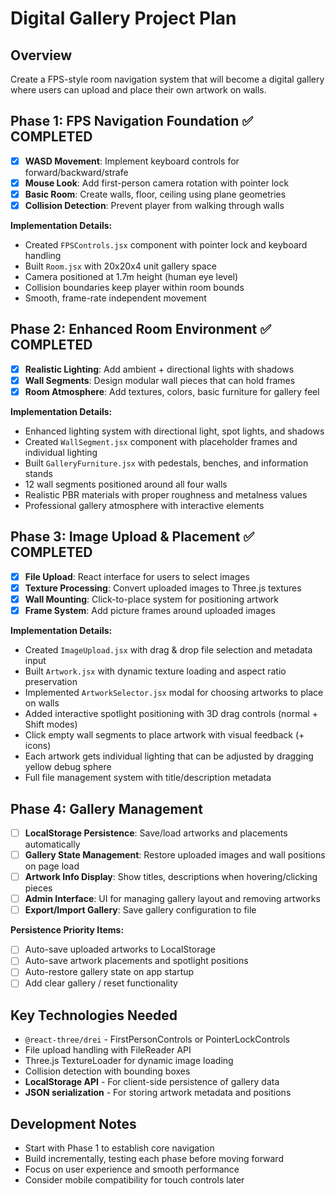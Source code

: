 # Digital Gallery Project Plan

## Overview
Create a FPS-style room navigation system that will become a digital gallery where users can upload and place their own artwork on walls.

## Phase 1: FPS Navigation Foundation ✅ COMPLETED
- [x] **WASD Movement**: Implement keyboard controls for forward/backward/strafe
- [x] **Mouse Look**: Add first-person camera rotation with pointer lock  
- [x] **Basic Room**: Create walls, floor, ceiling using plane geometries
- [x] **Collision Detection**: Prevent player from walking through walls

**Implementation Details:**
- Created `FPSControls.jsx` component with pointer lock and keyboard handling
- Built `Room.jsx` with 20x20x4 unit gallery space
- Camera positioned at 1.7m height (human eye level)
- Collision boundaries keep player within room bounds
- Smooth, frame-rate independent movement

## Phase 2: Enhanced Room Environment ✅ COMPLETED
- [x] **Realistic Lighting**: Add ambient + directional lights with shadows
- [x] **Wall Segments**: Design modular wall pieces that can hold frames
- [x] **Room Atmosphere**: Add textures, colors, basic furniture for gallery feel

**Implementation Details:**
- Enhanced lighting system with directional light, spot lights, and shadows
- Created `WallSegment.jsx` component with placeholder frames and individual lighting
- Built `GalleryFurniture.jsx` with pedestals, benches, and information stands
- 12 wall segments positioned around all four walls
- Realistic PBR materials with proper roughness and metalness values
- Professional gallery atmosphere with interactive elements

## Phase 3: Image Upload & Placement ✅ COMPLETED
- [x] **File Upload**: React interface for users to select images
- [x] **Texture Processing**: Convert uploaded images to Three.js textures
- [x] **Wall Mounting**: Click-to-place system for positioning artwork
- [x] **Frame System**: Add picture frames around uploaded images

**Implementation Details:**
- Created `ImageUpload.jsx` with drag & drop file selection and metadata input
- Built `Artwork.jsx` with dynamic texture loading and aspect ratio preservation
- Implemented `ArtworkSelector.jsx` modal for choosing artworks to place on walls
- Added interactive spotlight positioning with 3D drag controls (normal + Shift modes)
- Click empty wall segments to place artwork with visual feedback (+ icons)
- Each artwork gets individual lighting that can be adjusted by dragging yellow debug sphere
- Full file management system with title/description metadata

## Phase 4: Gallery Management
- [ ] **LocalStorage Persistence**: Save/load artworks and placements automatically
- [ ] **Gallery State Management**: Restore uploaded images and wall positions on page load
- [ ] **Artwork Info Display**: Show titles, descriptions when hovering/clicking pieces
- [ ] **Admin Interface**: UI for managing gallery layout and removing artworks
- [ ] **Export/Import Gallery**: Save gallery configuration to file

**Persistence Priority Items:**
- [ ] Auto-save uploaded artworks to LocalStorage
- [ ] Auto-save artwork placements and spotlight positions
- [ ] Auto-restore gallery state on app startup
- [ ] Add clear gallery / reset functionality

## Key Technologies Needed
- `@react-three/drei` - FirstPersonControls or PointerLockControls
- File upload handling with FileReader API
- Three.js TextureLoader for dynamic image loading
- Collision detection with bounding boxes
- **LocalStorage API** - For client-side persistence of gallery data
- **JSON serialization** - For storing artwork metadata and positions

## Development Notes
- Start with Phase 1 to establish core navigation
- Build incrementally, testing each phase before moving forward
- Focus on user experience and smooth performance
- Consider mobile compatibility for touch controls later